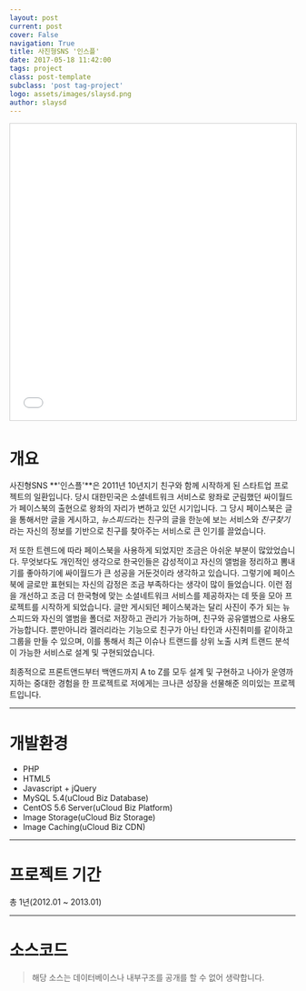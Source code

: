 ```yaml
---
layout: post
current: post
cover: False
navigation: True
title: 사진형SNS '인스플'
date: 2017-05-18 11:42:00
tags: project
class: post-template
subclass: 'post tag-project'
logo: assets/images/slaysd.png
author: slaysd
---
```


<iframe src="//www.slideshare.net/slideshow/embed_code/key/4vNkAmw6rZuhH7" width="640" height="522" frameborder="0" marginwidth="0" marginheight="0" scrolling="no" style="border:1px solid #CCC; border-width:1px; margin-bottom:5px; max-width: 100%;" allowfullscreen> </iframe>

# 개요
사진형SNS **'인스플'**은 2011년 10년지기 친구와 함께 시작하게 된 스타트업 프로젝트의 일환입니다. 당시 대한민국은 소셜네트워크 서비스로 왕좌로 군림했던 싸이월드가 페이스북의 출현으로 왕좌의 자리가 변하고 있던 시기입니다.
그 당시 페이스북은 글을 통해서만 글을 게시하고, *뉴스피드*라는 친구의 글을 한눈에 보는 서비스와 *친구찾기*라는 자신의 정보를 기반으로 친구를 찾아주는 서비스로 큰 인기를 끌었습니다.

저 또한 트렌드에 따라 페이스북을 사용하게 되었지만 조금은 아쉬운 부분이 많았었습니다. 무엇보다도 개인적인 생각으로 한국인들은 감성적이고 자신의 앨범을 정리하고 뽐내기를 좋아하기에 싸이월드가 큰 성공을 거둔것이라 생각하고 있습니다.
그렇기에 페이스북에 글로만 표현되는 자신의 감정은 조금 부족하다는 생각이 많이 들었습니다. 이런 점을 개선하고 조금 더 한국형에 맞는 소셜네트워크 서비스를 제공하자는 데 뜻을 모아 프로젝트를 시작하게 되었습니다.
글만 게시되던 페이스북과는 달리 사진이 주가 되는 뉴스피드와 자신의 앨범을 폴더로 저장하고 관리가 가능하며, 친구와 공유앨범으로 사용도 가능합니다. 뿐만아니라 겔러리라는 기능으로 친구가 아닌 타인과 사진취미를 같이하고 그룹을 만들 수 있으며,
이를 통해서 최근 이슈나 트랜드를 상위 노출 시켜 트랜드 분석이 가능한 서비스로 설계 및 구현되었습니다.

최종적으로 프론트앤드부터 백앤드까지 A to Z를 모두 설계 및 구현하고 나아가 운영까지하는 중대한 경험을 한 프로젝트로 저에게는 크나큰 성장을 선물해준 의미있는 프로젝트입니다.
* * *
# 개발환경
  * PHP
  * HTML5
  * Javascript + jQuery
  * MySQL 5.4(uCloud Biz Database)
  * CentOS 5.6 Server(uCloud Biz Platform)
  * Image Storage(uCloud Biz Storage)
  * Image Caching(uCloud Biz CDN)

* * *
# 프로젝트 기간
총 1년(2012.01 ~ 2013.01)
* * *
# 소스코드
> 해당 소스는 데이터베이스나 내부구조를 공개를 할 수 없어 생략합니다.